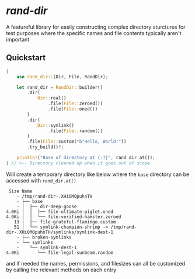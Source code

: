 # _rand-dir_

A featureful library for easily constructing complex directory sturctures for
test purposes where the specific names and file contents typically aren't
important

## Quickstart

```rust
{
    use rand_dir::{Dir, File, RandDir};

    let rand_dir = RandDir::builder()
        .dir(
            Dir::real()
                .file(File::zeroed())
                .file(File::oned())
        )
        .dir(
            Dir::symlink()
                .file(File::random())
        )
        .file(File::custom(*b"Hello, World!"))
        .try_build()?;

    println!("Base of directory at {:?}", rand_dir.at());
} // <-- Directory cleaned up when it goes out of scope
```

Will create a temporary directory like below where the `base` directory can be
accessed with `rand_dir.at()`

```text
 Size Name
    - /tmp/rand-dir-.XHiQMQpuhnTH
    - ├── base
    - │  ├── dir-deep-goose
4.0Ki │  │  ├── file-ultimate-piglet.oned
4.0Ki │  │  └── file-verified-hamster.zeroed
   13 │  ├── file-grateful-flamingo.custom
   51 │  └── symlink-champion-shrimp -> /tmp/rand-dir-.XHiQMQpuhnTH/symlinks/symlink-dest-1
    - ├── broken-symlinks
    - └── symlinks
    -    └── symlink-dest-1
4.0Ki       └── file-legal-sunbeam.random
```

and if needed the names, permissions, and filesizes can all be customized by
calling the relevant methods on each entry

